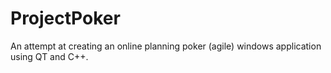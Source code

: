 # ProjectPoker
An attempt at creating an online planning poker (agile) windows application using QT and C++.
